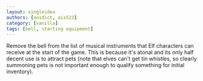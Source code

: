 ```yaml
---
layout: singleidea
authors: [aosdict, ais523]
category: [vanilla]
tags: [bell, starting equipment]
---
```

Remove the bell from the list of musical instruments that Elf characters can receive at the start of the game. This is because it's atonal and its only half decent use is to attract pets (note that elves can't get tin whistles, so clearly summoning pets is not important enough to qualify something for initial inventory).
